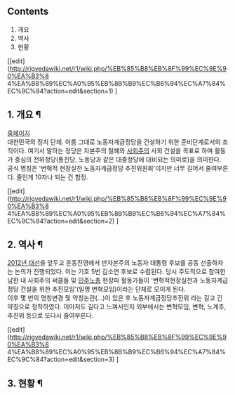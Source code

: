 ## Contents

    

1. 개요 
2. 역사 
3. 현황 

[[edit](http://rigvedawiki.net/r1/wiki.php/%EB%85%B8%EB%8F%99%EC%9E%90%EA%B3%8
4%EA%B8%89%EC%A0%95%EB%8B%B9%EC%B6%94%EC%A7%84%EC%9C%84?action=edit&section=1)
]

## 1. 개요 ¶

  

[홈페이지](http://cwcp.jinbo.net//)  
대한민국의 정치 단체. 이름 그대로 노동자계급정당을 건설하기 위한 준비단계로서의 조직이다. 여기서 말하는 정당은 자본주의 철폐와
[사회주의](%EC%82%AC%ED%9A%8C%EC%A3%BC%EC%9D%98.md) 사회 건설을 목표로 하며 활동가 중심의
전위정당(통진당, 노동당과 같은 대중정당에 대비되는 의미로)을 의미한다. 공식 명칭은 '변혁적 현장실천 노동자계급정당 추진위원회'이지만 너무
길어서 줄여부른다. 줄인게 10자나 되는 건 함정.

  

[[edit](http://rigvedawiki.net/r1/wiki.php/%EB%85%B8%EB%8F%99%EC%9E%90%EA%B3%8
4%EA%B8%89%EC%A0%95%EB%8B%B9%EC%B6%94%EC%A7%84%EC%9C%84?action=edit&section=2)
]

## 2. 역사 ¶

  

[2012년 대선](2012%EB%85%84%20%EB%8C%80%EC%84%A0.md)을 앞두고 운동진영에서 반자본주의 노동자 대통령
후보를 공동 선출하자는 논의가 진행되었다. 이는 기호 5번 김소연 후보로 수렴된다. 당시 주도적으로 참여한 남한 내 사회주의 써클들 및
[민주노총](%EB%AF%BC%EC%A3%BC%EB%85%B8%EC%B4%9D.md) 현장파 활동가들이 '변혁적현장실천과 노동자계급정당
건설을 위한 추진모임'(일명 변혁모임)이라는 단체로 모이게 된다.  
이후 몇 번의 명칭변경 및 약칭논란(...)이 있은 후 노동자계급정당추진위 라는 길고 긴 약칭으로 정착하였다. 이마저도 길다고 느껴서인지
외부에서는 변혁모임, 변혁, 노계추, 추진위 등으로 또다시 줄여부른다.

  

[[edit](http://rigvedawiki.net/r1/wiki.php/%EB%85%B8%EB%8F%99%EC%9E%90%EA%B3%8
4%EA%B8%89%EC%A0%95%EB%8B%B9%EC%B6%94%EC%A7%84%EC%9C%84?action=edit&section=3)
]

## 3. 현황 ¶

  
  

